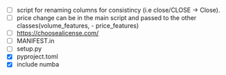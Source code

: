 - [ ] script for renaming columns for consistincy (i.e close/CLOSE -> Close).
- [ ] price change can be in the main script and passed to the other classes(volume_features, - price_features)
- [ ] https://choosealicense.com/
- [ ] MANIFEST.in
- [ ] setup.py
- [x] pyproject.toml
- [x] include numba